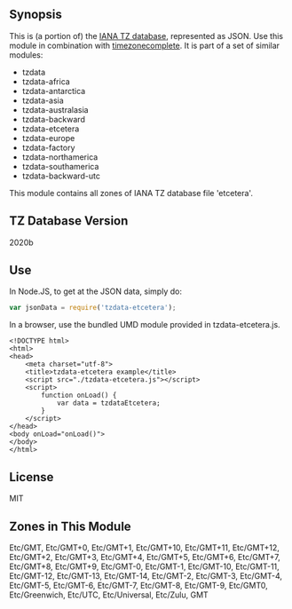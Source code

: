 
## Synopsis

This is (a portion of) the [IANA TZ database](https://www.iana.org/time-zones), represented as JSON. Use this module in combination with [timezonecomplete](https://www.npmjs.com/package/timezonecomplete).
It is part of a set of similar modules:
* tzdata
* tzdata-africa
* tzdata-antarctica
* tzdata-asia
* tzdata-australasia
* tzdata-backward
* tzdata-etcetera
* tzdata-europe
* tzdata-factory
* tzdata-northamerica
* tzdata-southamerica
* tzdata-backward-utc

This module contains all zones of IANA TZ database file 'etcetera'.



## TZ Database Version

2020b

## Use

In Node.JS, to get at the JSON data, simply do:

```javascript
var jsonData = require('tzdata-etcetera');
```

In a browser, use the bundled UMD module provided in tzdata-etcetera.js.

```
<!DOCTYPE html>
<html>
<head>
    <meta charset="utf-8">
    <title>tzdata-etcetera example</title>
    <script src="./tzdata-etcetera.js"></script>
    <script>
        function onLoad() {
            var data = tzdataEtcetera;
        }
    </script>
</head>
<body onLoad="onLoad()">
</body>
</html>
```

## License

MIT

## Zones in This Module

Etc/GMT, Etc/GMT+0, Etc/GMT+1, Etc/GMT+10, Etc/GMT+11, Etc/GMT+12, Etc/GMT+2, Etc/GMT+3, Etc/GMT+4, Etc/GMT+5, Etc/GMT+6, Etc/GMT+7, Etc/GMT+8, Etc/GMT+9, Etc/GMT-0, Etc/GMT-1, Etc/GMT-10, Etc/GMT-11, Etc/GMT-12, Etc/GMT-13, Etc/GMT-14, Etc/GMT-2, Etc/GMT-3, Etc/GMT-4, Etc/GMT-5, Etc/GMT-6, Etc/GMT-7, Etc/GMT-8, Etc/GMT-9, Etc/GMT0, Etc/Greenwich, Etc/UTC, Etc/Universal, Etc/Zulu, GMT
